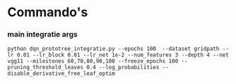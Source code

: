 # Commando's


### main integratie args

```python dqn_prototree_integratie.py --epochs 100  --dataset gridpath --lr 0.01 --lr_block 0.01 --lr_net 1e-2 --num_features 3 --depth 4 --net vgg11 --milestones 60,70,80,90,100 --freeze_epochs 100 --pruning_threshold_leaves 0.4 --log_probabilities --disable_derivative_free_leaf_optim```